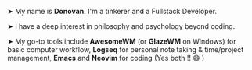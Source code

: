 ➤ My name is **Donovan**. I'm a tinkerer and a Fullstack Developer. 

➤ I have a deep interest in philosophy and psychology beyond coding.

➤ My go-to tools include **AwesomeWM** (or **GlazeWM** on Windows) for basic computer workflow, **Logseq** for personal note taking & time/project management, **Emacs** and **Neovim** for coding (Yes both !! 😄 )
